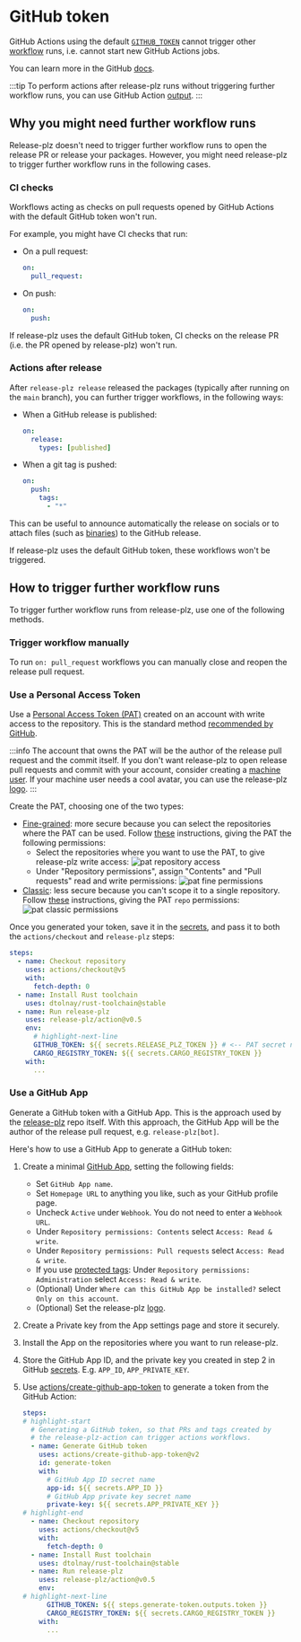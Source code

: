 # GitHub token

GitHub Actions using the default
[`GITHUB_TOKEN`](https://docs.github.com/en/actions/security-guides/automatic-token-authentication)
cannot trigger other
[workflow](https://docs.github.com/en/actions/using-workflows/events-that-trigger-workflows)
runs, i.e. cannot start new GitHub Actions jobs.

You can learn more in the GitHub
[docs](https://docs.github.com/en/actions/using-workflows/triggering-a-workflow#triggering-a-workflow-from-a-workflow).

:::tip
To perform actions after release-plz runs without triggering further workflow runs,
you can use GitHub Action [output](./output.md).
:::

## Why you might need further workflow runs

Release-plz doesn't need to trigger further workflow runs to
open the release PR or release your packages.
However, you might need release-plz to trigger further workflow runs in the following cases.

### CI checks

Workflows acting as checks on pull requests opened by GitHub Actions
with the default GitHub token won't run.

For example, you might have CI checks that run:

- On a pull request:

  ```yaml
  on:
    pull_request:
  ```

- On push:

  ```yaml
  on:
    push:
  ```

If release-plz uses the default GitHub token, CI checks on the release PR
(i.e. the PR opened by release-plz) won't run.

### Actions after release

After `release-plz release` released the packages (typically after running on the `main` branch),
you can further trigger workflows, in the following ways:

- When a GitHub release is published:

  ```yaml
  on:
    release:
      types: [published]
  ```

- When a git tag is pushed:

  ```yaml
  on:
    push:
      tags:
        - "*"
   ```

This can be useful to announce automatically the release on socials
or to attach files (such as [binaries](../extra/releasing-binaries.md)) to the GitHub release.

If release-plz uses the default GitHub token, these workflows won't be triggered.

## How to trigger further workflow runs

To trigger further workflow runs from release-plz, use one of the following methods.

### Trigger workflow manually

To run `on: pull_request` workflows you can manually close and reopen the release pull request.

### Use a Personal Access Token

Use a [Personal Access Token (PAT)](https://docs.github.com/en/github/authenticating-to-github/creating-a-personal-access-token)
created on an account with write access to the repository.
This is the standard method
[recommended by GitHub](https://docs.github.com/en/actions/using-workflows/triggering-a-workflow#triggering-a-workflow-from-a-workflow).

:::info
The account that owns the PAT will be the author of the release pull
request and the commit itself.
If you don't want release-plz to open release pull requests and commit with
your account, consider creating a
[machine user](https://docs.github.com/en/get-started/learning-about-github/types-of-github-accounts#user-accounts).
If your machine user needs a cool avatar, you can use the release-plz [logo](/img/robot_head.jpeg).
:::

Create the PAT, choosing one of the two types:

- [Fine-grained](https://docs.github.com/en/authentication/keeping-your-account-and-data-secure/creating-a-personal-access-token#fine-grained-personal-access-tokens):
  more secure because you can select the repositories where the PAT can be used.
  Follow [these](https://docs.github.com/en/authentication/keeping-your-account-and-data-secure/managing-your-personal-access-tokens#creating-a-fine-grained-personal-access-token)
  instructions, giving the PAT the following permissions:
  - Select the repositories where you want to use the PAT, to give release-plz write access:
    ![pat repository access](../assets/repository-access.png)
  - Under "Repository permissions", assign "Contents" and "Pull requests" read and write permissions:
    ![pat fine permissions](../assets/pat-overview.png)
- [Classic](https://docs.github.com/en/authentication/keeping-your-account-and-data-secure/creating-a-personal-access-token#personal-access-tokens-classic):
  less secure because you can't scope it to a single repository.
  Follow [these](https://docs.github.com/en/authentication/keeping-your-account-and-data-secure/managing-your-personal-access-tokens#creating-a-personal-access-token-classic)
  instructions, giving the PAT `repo` permissions:
  ![pat classic permissions](../assets/pat-classic.png)

Once you generated your token, save it in the
[secrets](https://docs.github.com/en/actions/security-guides/encrypted-secrets),
and pass it to both the `actions/checkout` and `release-plz` steps:

```yaml
steps:
  - name: Checkout repository
    uses: actions/checkout@v5
    with:
      fetch-depth: 0
  - name: Install Rust toolchain
    uses: dtolnay/rust-toolchain@stable
  - name: Run release-plz
    uses: release-plz/action@v0.5
    env:
      # highlight-next-line
      GITHUB_TOKEN: ${{ secrets.RELEASE_PLZ_TOKEN }} # <-- PAT secret name
      CARGO_REGISTRY_TOKEN: ${{ secrets.CARGO_REGISTRY_TOKEN }}
    with:
      ...
```

### Use a GitHub App

Generate a GitHub token with a GitHub App.
This is the approach used by the
[release-plz](https://github.com/release-plz/release-plz/blob/main/.github/workflows/release-plz.yml)
repo itself. With this approach, the GitHub App will be the author of the release pull request,
e.g. `release-plz[bot]`.

Here's how to use a GitHub App to generate a GitHub token:

1. Create a minimal [GitHub App](https://docs.github.com/en/developers/apps/creating-a-github-app),
   setting the following fields:
   - Set `GitHub App name`.
   - Set `Homepage URL` to anything you like, such as your GitHub profile page.
   - Uncheck `Active` under `Webhook`. You do not need to enter a `Webhook URL`.
   - Under `Repository permissions: Contents` select `Access: Read & write`.
   - Under `Repository permissions: Pull requests` select `Access: Read & write`.
   - If you use [protected tags](https://docs.github.com/en/repositories/managing-your-repositorys-settings-and-features/managing-repository-settings/configuring-tag-protection-rules):
     Under `Repository permissions: Administration` select `Access: Read & write`.
   - (Optional) Under `Where can this GitHub App be installed?` select `Only on this account`.
   - (Optional) Set the release-plz [logo](/img/robot_head.jpeg).

2. Create a Private key from the App settings page and store it securely.

3. Install the App on the repositories where you want to run release-plz.

4. Store the GitHub App ID, and the private
   key you created in step 2 in GitHub
   [secrets](https://docs.github.com/en/actions/security-guides/encrypted-secrets).
   E.g. `APP_ID`, `APP_PRIVATE_KEY`.

5. Use
   [actions/create-github-app-token](https://github.com/actions/create-github-app-token)
   to generate a token from the GitHub Action:

   ```yaml
   steps:
   # highlight-start
     # Generating a GitHub token, so that PRs and tags created by
     # the release-plz-action can trigger actions workflows.
     - name: Generate GitHub token
       uses: actions/create-github-app-token@v2
       id: generate-token
       with:
         # GitHub App ID secret name
         app-id: ${{ secrets.APP_ID }}
         # GitHub App private key secret name
         private-key: ${{ secrets.APP_PRIVATE_KEY }}
   # highlight-end
     - name: Checkout repository
       uses: actions/checkout@v5
       with:
         fetch-depth: 0
     - name: Install Rust toolchain
       uses: dtolnay/rust-toolchain@stable
     - name: Run release-plz
       uses: release-plz/action@v0.5
       env:
   # highlight-next-line
         GITHUB_TOKEN: ${{ steps.generate-token.outputs.token }}
         CARGO_REGISTRY_TOKEN: ${{ secrets.CARGO_REGISTRY_TOKEN }}
       with:
         ...
   ```
